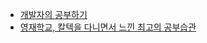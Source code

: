 - [개발자의 공부하기](https://devjang.github.io/2019/08/25/2019-08-25-learning-developer/)
- [영재학교, 칼텍을 다니면서 느낀 최고의 공부습관](https://blog.naver.com/todd0522/10173673554)
